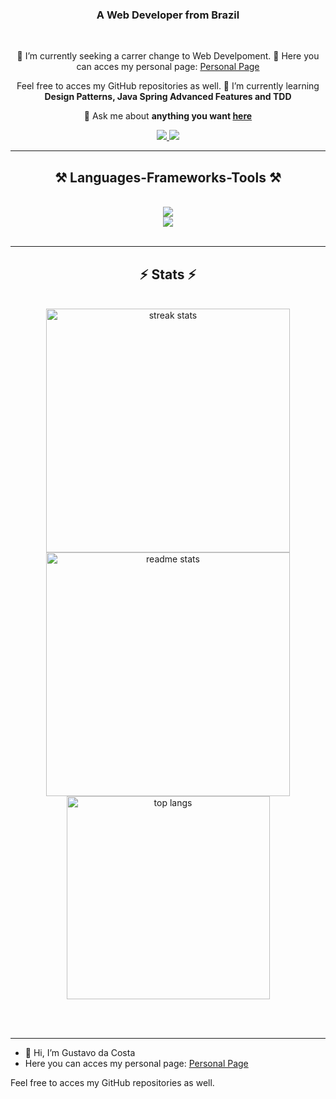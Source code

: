 <h3 align="center">A Web Developer from Brazil</h3>

<br/>

<div align="center">
 
 🔭 I’m currently seeking a carrer change to Web Develpoment.
 🔭 Here you can acces my personal page:
  <a href="https://allogica.com/">Personal Page</a>
  
Feel free to acces my GitHub repositories as well.
 🌱 I’m currently learning **Design Patterns, Java Spring Advanced Features and TDD**

💬 Ask me about **anything you want [here](https://github.com/GustavoCostaBR/GustavoCostaBR/issues)**


 </div>
 
<div align="center"> 
  <a href="mailto:gustavocosta.nh@gmail.com">
    <img src="https://img.shields.io/badge/Gmail-333333?style=for-the-badge&logo=gmail&logoColor=red" />
  </a>
  <a href="https://www.linkedin.com/in/gustavo-da-costa" target="_blank">
    <img src="https://img.shields.io/badge/LinkedIn-0077B5?style=for-the-badge&logo=linkedin&logoColor=white" target="_blank" />
  </a>
</div>

 <hr/>
 
<h2 align="center">⚒️ Languages-Frameworks-Tools ⚒️</h2>
<br/>
<div align="center">
  <img src="https://skillicons.dev/icons?i=java,spring,python,django,mysql,postgresql,javascript,c,cpp" /><br>
  <img src="https://skillicons.dev/icons?i=vscode,git,html,css,figma,bootstrap" />
</div>

<br/>
<hr/>

<h2 align="center">⚡ Stats ⚡</h2>
<br>
<div align=center>
  <img width=390 src="https://streak-stats.demolab.com/?user=GustavoCostaBR&count_private=true&theme=react&border_radius=10" alt="streak stats"/>
  <img width=390 src="https://github-readme-stats.vercel.app/api?username=GustavoCostaBR&count_private=true&show_icons=true&theme=react&rank_icon=github&border_radius=10" alt="readme stats" />
  <br/>
  <img width=325 align="center" src="https://github-readme-stats.vercel.app/api/top-langs/?username=GustavoCostaBR&hide=HTML&langs_count=8&layout=compact&theme=react&border_radius=10&size_weight=0.5&count_weight=0.5&exclude_repo=github-readme-stats" alt="top langs" />
</div>

<br/><br/>

<hr/>



- 👋 Hi, I’m Gustavo da Costa
- Here you can acces my personal page:
  <a href="https://allogica.com/">Personal Page</a>
  
Feel free to acces my GitHub repositories as well.

<!---
GustavoCostaBR/GustavoCostaBR is a ✨ special ✨ repository because its `README.md` (this file) appears on your GitHub profile.
You can click the Preview link to take a look at your changes.
--->
